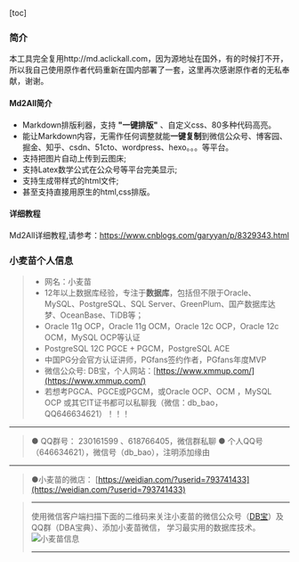 [toc]


### 简介

本工具完全复用http://md.aclickall.com，因为源地址在国外，有的时候打不开，所以我自己使用原作者代码重新在国内部署了一套，这里再次感谢原作者的无私奉献，谢谢。


####  Md2All简介

- Markdown排版利器，支持 **"一键排版"** 、自定义css、80多种代码高亮。
- 能让Markdown内容，无需作任何调整就能**一键复制**到微信公众号、博客园、掘金、知乎、csdn、51cto、wordpress、hexo。。。等平台。
- 支持把图片自动上传到云图床;
- 支持Latex数学公式在公众号等平台完美显示;
- 支持生成带样式的html文件;
- 甚至支持直接用原生的html,css排版。

#### 详细教程

Md2All详细教程,请参考：https://www.cnblogs.com/garyyan/p/8329343.html


### 小麦苗个人信息

> - 网名：小麦苗
> - 12年以上数据库经验，专注于**数据库**，包括但不限于Oracle、MySQL、PostgreSQL、SQL Server、GreenPlum、国产数据库达梦、OceanBase、TiDB等；
> - Oracle 11g OCP，Oracle 11g OCM，Oracle 12c OCP，Oracle 12c OCM，MySQL OCP等认证
> - PostgreSQL 12C PGCE + PGCM，PostgreSQL ACE
> - 中国PG分会官方认证讲师，PGfans签约作者，PGfans年度MVP
> - 微信公众号: DB宝，个人网站：[https://www.xmmup.com/](https://www.xmmup.com/)
> - 若想考PGCA、PGCE或PGCM，或Oracle OCP、OCM ，MySQL  OCP 或其它IT证书都可以私聊我（微信：db_bao，QQ646634621）！！！

***
> ● QQ群号： 230161599 、618766405，微信群私聊 
> ● 个人QQ号（646634621），微信号（db_bao），注明添加缘由
***



> ●小麦苗的微店： [https://weidian.com/?userid=793741433](https://weidian.com/?userid=793741433)

> ***
> 使用微信客户端扫描下面的二维码来关注小麦苗的微信公众号（[DB宝](https://mp.weixin.qq.com/s/Vm5PqNcDcITkOr9cQg6T7w)）及QQ群（DBA宝典）、添加小麦苗微信， 学习最实用的数据库技术。
> ![小麦苗信息](https://pic.xmmup.com/i/2023/03/13/202303131629545-3.png)
>
> ***
> 


















